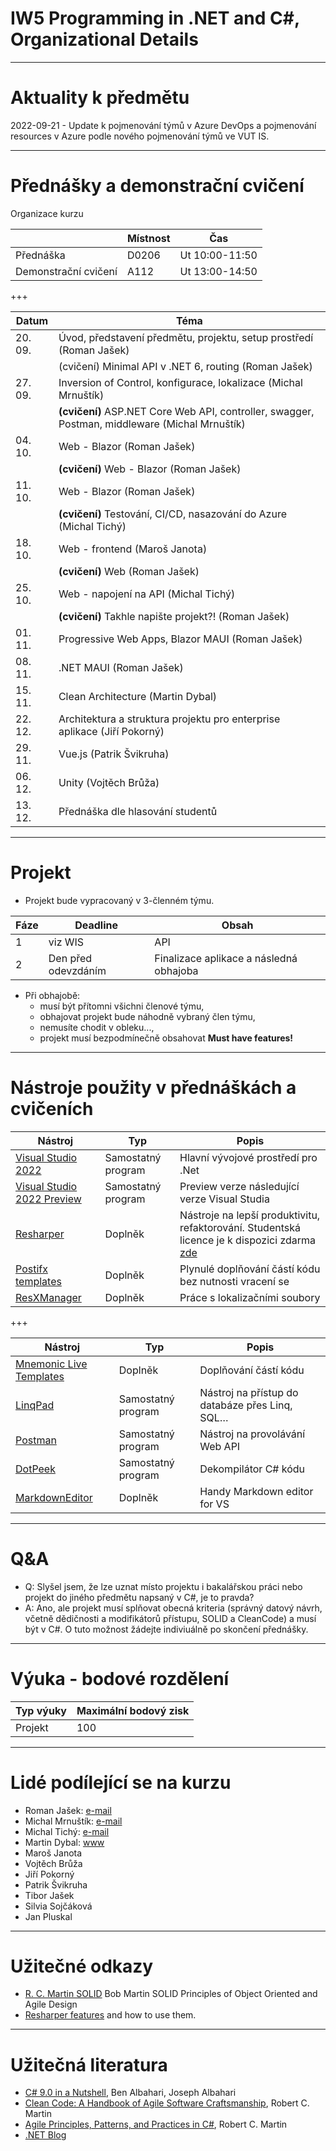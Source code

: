 # IW5 Programming in .NET and C#, Organizational Details

---
# Aktuality k předmětu
 2022-09-21 - Update k pojmenování týmů v Azure DevOps a pojmenování resources v Azure podle nového pojmenování týmů ve VUT IS.
 
--- 
# Přednášky a demonstrační cvičení

Organizace kurzu

|                      |    Místnost |            Čas |
| -                    | -           | -              |
| Přednáška            | D0206       | Ut 10:00-11:50 |
| Demonstrační cvičení | A112        | Ut 13:00-14:50 |

+++

| Datum   | Téma |
| -       | -    |
| 20. 09. | Úvod, představení předmětu, projektu, setup prostředí (Roman Jašek) |
|         | (cvičení) Minimal API v .NET 6, routing (Roman Jašek) |
| 27. 09. | Inversion of Control, konfigurace, lokalizace (Michal Mrnuštík) |
|         | **(cvičení)** ASP&#46;NET Core Web API, controller, swagger, Postman, middleware (Michal Mrnuštík) |
| 04. 10. | Web - Blazor (Roman Jašek)  |
|         | **(cvičení)** Web - Blazor (Roman Jašek) |
| 11. 10. | Web - Blazor (Roman Jašek) |
|         | **(cvičení)** Testování, CI/CD, nasazování do Azure (Michal Tichý) |
| 18. 10. | Web - frontend (Maroš Janota) |
|         | **(cvičení)** Web (Roman Jašek) |
| 25. 10. | Web - napojení na API (Michal Tichý) |
|         | **(cvičení)** Takhle napište projekt?! (Roman Jašek) |
| 01. 11. | Progressive Web Apps, Blazor MAUI (Roman Jašek) |
| 08. 11. | .NET MAUI (Roman Jašek) |
| 15. 11. | Clean Architecture (Martin Dybal) |
| 22. 12. | Architektura a struktura projektu pro enterprise aplikace (Jiří Pokorný) |
| 29. 11. | Vue.js (Patrik Švikruha) |
| 06. 12. | Unity (Vojtěch Brůža) |
| 13. 12. | Přednáška dle hlasování studentů |

--- 

# Projekt
* Projekt bude vypracovaný v 3-členném týmu. 

| Fáze |               Deadline |                                   Obsah |
| ---- |------------------------| --------------------------------------- |
| 1    |                viz WIS | API                                     |
| 2    |    Den před odevzdáním | Finalizace aplikace a následná obhajoba |

* Při obhajobě:
  * musí být přítomni všichni členové týmu,
  * obhajovat projekt bude náhodně vybraný člen týmu,
  * nemusíte chodit v obleku...,
  * projekt musí bezpodmínečně obsahovat **Must have features!**

--- 
# Nástroje použity v přednáškách a cvičeních

| Nástroj  |  Typ   | Popis |
| -------- |  ------| -------|
|[Visual Studio 2022](https://aka.ms/devtoolsforteaching)| Samostatný program | Hlavní vývojové prostředí pro .Net |
|[Visual Studio 2022 Preview](https://visualstudio.microsoft.com/vs/preview/)| Samostatný program | Preview verze následující verze Visual Studia |
|[Resharper](https://www.jetbrains.com/resharper/) | Doplněk | Nástroje na lepší produktivitu, refaktorování. Studentská licence je k dispozici zdarma [zde](https://www.jetbrains.com/student/) |
|[Postifx templates](https://github.com/controlflow/resharper-postfix) | Doplněk | Plynulé doplňování částí kódu bez nutnosti vracení se |
|[ResXManager](https://github.com/dotnet/ResXResourceManager) | Doplněk | Práce s lokalizačními soubory |


+++

| Nástroj  |  Typ   | Popis |
| -------- |  ------| -------|
|[Mnemonic Live Templates](https://github.com/JetBrains/mnemonics) | Doplněk | Doplňování částí kódu |
|[LinqPad](http://www.linqpad.net/) | Samostatný program  | Nástroj na přístup do databáze přes Linq, SQL… |
|[Postman](https://www.postman.com/) | Samostatný program  | Nástroj na provolávání Web API |
|[DotPeek](https://www.jetbrains.com/decompiler/) | Samostatný program  | Dekompilátor C# kódu |
|[MarkdownEditor](https://marketplace.visualstudio.com/items?itemName=MadsKristensen.MarkdownEditor)| Doplněk| Handy Markdown editor for VS |

--- 
# Q&A

* Q: Slyšel jsem, že lze uznat místo projektu i bakalářskou práci nebo projekt do jiného předmětu napsaný v C#, je to pravda?
* A: Ano, ale projekt musí splňovat obecná kriteria (správný datový návrh, včetně dědičnosti a modifikátorů přístupu, SOLID a CleanCode) a musí být v C#. O tuto možnost žádejte indiviuálně po skončení přednášky.

---
# Výuka - bodové rozdělení

|          Typ výuky |     Maximální bodový zisk |
| ------------------ | ------------------------- |
| Projekt            |                       100 |

--- 
# Lidé podílející se na kurzu
* Roman Jašek: [e-mail](mailto:roman.jasek@riganti.cz)
* Michal Mrnuštík: [e-mail](mailto:michal.mrnustik@outlook.com)
* Michal Tichý: [e-mail](mailto:edu@tichymichal.net)
* Martin Dybal: [www](https://www.dybal.it/)
* Maroš Janota
* Vojtěch Brůža
* Jiří Pokorný
* Patrik Švikruha
* Tibor Jašek
* Silvia Sojčáková
* Jan Pluskal

--- 
# Užitečné odkazy
* [R. C. Martin SOLID](https://youtu.be/TMuno5RZNeE?t=757) Bob Martin SOLID Principles of Object Oriented and Agile Design 
* [Resharper features](https://www.jetbrains.com/resharper/features/) and how to use them.

--- 
# Užitečná literatura
* [C# 9.0 in a Nutshell](http://www.albahari.com/nutshell/), Ben Albahari, Joseph Albahari
* [Clean Code: A Handbook of Agile Software Craftsmanship](https://books.google.cz/books?id=hjEFCAAAQBAJ), Robert C. Martin
* [Agile Principles, Patterns, and Practices in C#](https://books.google.cz/books?id=hckt7v6g09oC), Robert C. Martin
* [.NET Blog](https://devblogs.microsoft.com/dotnet/)

